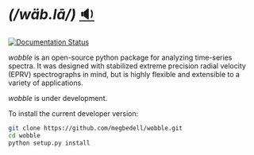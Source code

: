 #  *(/wäb.lā/)* <a href='http://astro.uchicago.edu/~bmontet/wobble.mp3'>:sound:</a>

[![Documentation Status](https://readthedocs.org/projects/wobble/badge/?version=latest)](https://wobble.readthedocs.io/en/latest/?badge=latest)

*wobble* is an open-source python package for analyzing time-series spectra. It was designed with stabilized extreme precision radial velocity (EPRV) spectrographs in mind, but is highly flexible and extensible to a variety of applications. 

*wobble* is under development.

To install the current developer version:

```bash
git clone https://github.com/megbedell/wobble.git
cd wobble
python setup.py install
```



